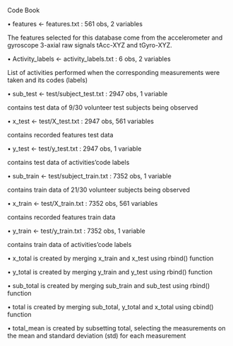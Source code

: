 Code Book

•	features <- features.txt : 561 obs, 2 variables

The features selected for this database come from the accelerometer and gyroscope 3-axial raw signals tAcc-XYZ and tGyro-XYZ.


•	Activity_labels <- activity_labels.txt : 6 obs, 2 variables

List of activities performed when the corresponding measurements were taken and its codes (labels)


•	sub_test <- test/subject_test.txt : 2947 obs, 1 variable

contains test data of 9/30 volunteer test subjects being observed


•	x_test <- test/X_test.txt : 2947 obs, 561 variables

contains recorded features test data


•	y_test <- test/y_test.txt : 2947 obs, 1 variable

contains test data of activities’code labels


•	sub_train <- test/subject_train.txt : 7352 obs, 1 variable

contains train data of 21/30 volunteer subjects being observed


•	x_train <- test/X_train.txt : 7352 obs, 561 variables

contains recorded features train data


•	y_train <- test/y_train.txt : 7352 obs, 1 variable

contains train data of activities’code labels


•	x_total is created by merging x_train and x_test using rbind() function

•	y_total is created by merging y_train and y_test using rbind() function

•	sub_total is created by merging sub_train and sub_test using rbind() function

•	total is created by merging sub_total, y_total and x_total using cbind() function

•	total_mean is created by subsetting total, selecting the measurements on the mean and standard deviation (std) for each measurement

